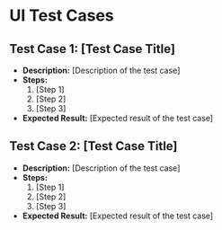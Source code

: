 # UI Test Cases

## Test Case 1: [Test Case Title]
- **Description:** [Description of the test case]
- **Steps:**
  1. [Step 1]
  2. [Step 2]
  3. [Step 3]
- **Expected Result:** [Expected result of the test case]

## Test Case 2: [Test Case Title]
- **Description:** [Description of the test case]
- **Steps:**
  1. [Step 1]
  2. [Step 2]
  3. [Step 3]
- **Expected Result:** [Expected result of the test case]